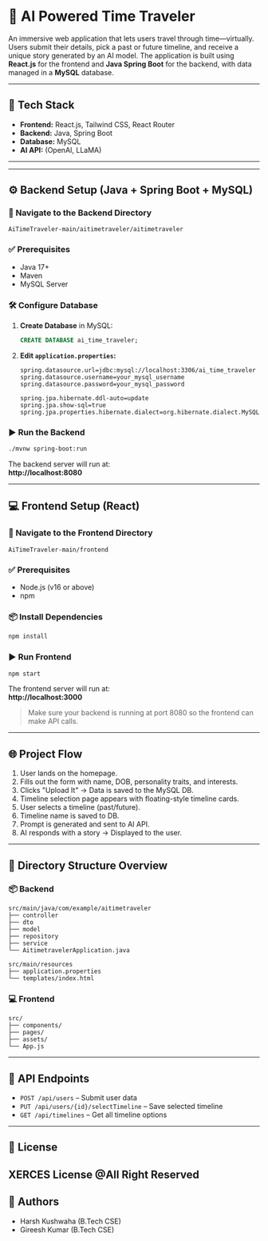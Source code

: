 # 🌌 AI Powered Time Traveler

An immersive web application that lets users travel through time—virtually. Users submit their details, pick a past or future timeline, and receive a unique story generated by an AI model. The application is built using **React.js** for the frontend and **Java Spring Boot** for the backend, with data managed in a **MySQL** database.

---

## 🧠 Tech Stack

- **Frontend:** React.js, Tailwind CSS, React Router
- **Backend:** Java, Spring Boot
- **Database:** MySQL
- **AI API:** (OpenAI, LLaMA)

---

---

## ⚙️ Backend Setup (Java + Spring Boot + MySQL)

### 📁 Navigate to the Backend Directory

```
AiTimeTraveler-main/aitimetraveler/aitimetraveler
```

### ✅ Prerequisites

- Java 17+
- Maven
- MySQL Server

### 🛠️ Configure Database

1. **Create Database** in MySQL:
   ```sql
   CREATE DATABASE ai_time_traveler;
   ```

2. **Edit `application.properties`:**

   ```properties
   spring.datasource.url=jdbc:mysql://localhost:3306/ai_time_traveler
   spring.datasource.username=your_mysql_username
   spring.datasource.password=your_mysql_password

   spring.jpa.hibernate.ddl-auto=update
   spring.jpa.show-sql=true
   spring.jpa.properties.hibernate.dialect=org.hibernate.dialect.MySQL8Dialect
   ```

### ▶️ Run the Backend

```bash
./mvnw spring-boot:run
```

The backend server will run at:  
**http://localhost:8080**

---

## 💻 Frontend Setup (React)

### 📁 Navigate to the Frontend Directory

```
AiTimeTraveler-main/frontend
```

### ✅ Prerequisites

- Node.js (v16 or above)
- npm

### 📦 Install Dependencies

```bash
npm install
```

### ▶️ Run Frontend

```bash
npm start
```

The frontend server will run at:  
**http://localhost:3000**

> Make sure your backend is running at port 8080 so the frontend can make API calls.

---

## 🌐 Project Flow

1. User lands on the homepage.
2. Fills out the form with name, DOB, personality traits, and interests.
3. Clicks "Upload It" → Data is saved to the MySQL DB.
4. Timeline selection page appears with floating-style timeline cards.
5. User selects a timeline (past/future).
6. Timeline name is saved to DB.
7. Prompt is generated and sent to AI API.
8. AI responds with a story → Displayed to the user.

---

## 📂 Directory Structure Overview

### 📦 Backend

```
src/main/java/com/example/aitimetraveler
├── controller
├── dto
├── model
├── repository
├── service
└── AitimetravelerApplication.java

src/main/resources
├── application.properties
└── templates/index.html
```

### 💻 Frontend

```
src/
├── components/
├── pages/
├── assets/
└── App.js
```

---

## 📩 API Endpoints

- `POST /api/users` – Submit user data
- `PUT /api/users/{id}/selectTimeline` – Save selected timeline
- `GET /api/timelines` – Get all timeline options

---

## 📜 License

XERCES License
@All Right Reserved
---

## 🚀 Authors

- Harsh Kushwaha (B.Tech CSE)
- Gireesh Kumar  (B.Tech CSE)
